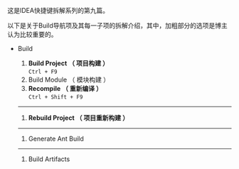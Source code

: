 这是IDEA快捷键拆解系列的第九篇。

以下是关于Build导航项及其每一子项的拆解介绍，其中，加粗部分的选项是博主认为比较重要的。

* Build  
  1. **Build Project （ 项目构建 ）**  
     `Ctrl + F9`  
  2. Build Module （ 模块构建 ）  
  3. **Recompile （ 重新编译 ）**  
     `Ctrl + Shift + F9`

  ---

  1. **Rebuild Project （ 项目重新构建 ）**

  ---

  1. Generate Ant Build

  ---

  1. Build Artifacts



